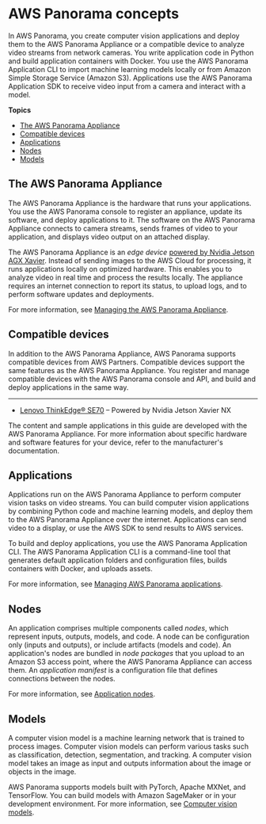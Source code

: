 # AWS Panorama concepts<a name="gettingstarted-concepts"></a>

In AWS Panorama, you create computer vision applications and deploy them to the AWS Panorama Appliance or a compatible device to analyze video streams from network cameras\. You write application code in Python and build application containers with Docker\. You use the AWS Panorama Application CLI to import machine learning models locally or from Amazon Simple Storage Service \(Amazon S3\)\. Applications use the AWS Panorama Application SDK to receive video input from a camera and interact with a model\.

**Topics**
+ [The AWS Panorama Appliance](#gettingstarted-concepts-appliance)
+ [Compatible devices](#gettingstarted-concepts-devices)
+ [Applications](#gettingstarted-concepts-application)
+ [Nodes](#gettingstarted-concepts-node)
+ [Models](#gettingstarted-concepts-model)

## The AWS Panorama Appliance<a name="gettingstarted-concepts-appliance"></a>

The AWS Panorama Appliance is the hardware that runs your applications\. You use the AWS Panorama console to register an appliance, update its software, and deploy applications to it\. The software on the AWS Panorama Appliance connects to camera streams, sends frames of video to your application, and displays video output on an attached display\.

The AWS Panorama Appliance is an *edge device* [powered by Nvidia Jetson AGX Xavier](gettingstarted-hardware.md)\. Instead of sending images to the AWS Cloud for processing, it runs applications locally on optimized hardware\. This enables you to analyze video in real time and process the results locally\. The appliance requires an internet connection to report its status, to upload logs, and to perform software updates and deployments\.

For more information, see [Managing the AWS Panorama Appliance](panorama-appliance.md)\.

## Compatible devices<a name="gettingstarted-concepts-devices"></a>

In addition to the AWS Panorama Appliance, AWS Panorama supports compatible devices from AWS Partners\. Compatible devices support the same features as the AWS Panorama Appliance\. You register and manage compatible devices with the AWS Panorama console and API, and build and deploy applications in the same way\.

****
+ [Lenovo ThinkEdge® SE70](https://techtoday.lenovo.com/us/en/solutions/smb/thinkedge) – Powered by Nvidia Jetson Xavier NX

The content and sample applications in this guide are developed with the AWS Panorama Appliance\. For more information about specific hardware and software features for your device, refer to the manufacturer's documentation\.

## Applications<a name="gettingstarted-concepts-application"></a>

Applications run on the AWS Panorama Appliance to perform computer vision tasks on video streams\. You can build computer vision applications by combining Python code and machine learning models, and deploy them to the AWS Panorama Appliance over the internet\. Applications can send video to a display, or use the AWS SDK to send results to AWS services\.

To build and deploy applications, you use the AWS Panorama Application CLI\. The AWS Panorama Application CLI is a command\-line tool that generates default application folders and configuration files, builds containers with Docker, and uploads assets\.

For more information, see [Managing AWS Panorama applications](panorama-applications.md)\.

## Nodes<a name="gettingstarted-concepts-node"></a>

An application comprises multiple components called *nodes*, which represent inputs, outputs, models, and code\. A node can be configuration only \(inputs and outputs\), or include artifacts \(models and code\)\. An application's nodes are bundled in *node packages* that you upload to an Amazon S3 access point, where the AWS Panorama Appliance can access them\. An *application manifest* is a configuration file that defines connections between the nodes\.

For more information, see [Application nodes](applications-nodes.md)\.

## Models<a name="gettingstarted-concepts-model"></a>

A computer vision model is a machine learning network that is trained to process images\. Computer vision models can perform various tasks such as classification, detection, segmentation, and tracking\. A computer vision model takes an image as input and outputs information about the image or objects in the image\.

AWS Panorama supports models built with PyTorch, Apache MXNet, and TensorFlow\. You can build models with Amazon SageMaker or in your development environment\. For more information, see [Computer vision models](applications-models.md)\.